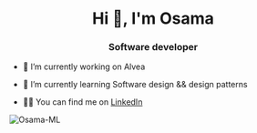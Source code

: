 <h1 align="center">Hi 👋, I'm Osama</h1>
<h3 align="center">Software developer</h3>

- 🔭 I’m currently working on Alvea

- 🌱 I’m currently learning Software design && design patterns

- 👨‍💻 You can find me on <a href="https://www.linkedin.com/in/osama-moussati" target="_blank"/>LinkedIn</a>





<p><img align="center" src="https://github-readme-stats.vercel.app/api/top-langs?username=Osama-ML&show_icons=true&locale=en&layout=compact" alt="Osama-ML" /></p>
